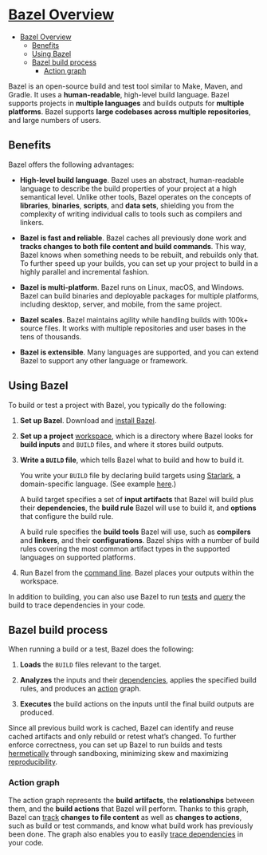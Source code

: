 # [Bazel Overview](https://docs.bazel.build/versions/main/bazel-overview.html)

- [Bazel Overview](#bazel-overview)
  - [Benefits](#benefits)
  - [Using Bazel](#using-bazel)
  - [Bazel build process](#bazel-build-process)
    - [Action graph](#action-graph)

Bazel is an open-source build and test tool similar to Make, Maven, and Gradle. It uses a **human-readable**, high-level build language. Bazel supports projects in **multiple languages** and builds outputs for **multiple platforms**. Bazel supports **large codebases across multiple repositories**, and large numbers of users.

## Benefits

Bazel offers the following advantages:

- **High-level build language**. Bazel uses an abstract, human-readable language to describe the build properties of your project at a high semantical level. Unlike other tools, Bazel operates on the concepts of **libraries**, **binaries**, **scripts**, and **data sets**, shielding you from the complexity of writing individual calls to tools such as compilers and linkers.

- **Bazel is fast and reliable**. Bazel caches all previously done work and **tracks changes to both file content and build commands**. This way, Bazel knows when something needs to be rebuilt, and rebuilds only that. To further speed up your builds, you can set up your project to build in a highly parallel and incremental fashion.

- **Bazel is multi-platform**. Bazel runs on Linux, macOS, and Windows. Bazel can build binaries and deployable packages for multiple platforms, including desktop, server, and mobile, from the same project.

- **Bazel scales**. Bazel maintains agility while handling builds with 100k+ source files. It works with multiple repositories and user bases in the tens of thousands.

- **Bazel is extensible**. Many languages are supported, and you can extend Bazel to support any other language or framework.

## Using Bazel

To build or test a project with Bazel, you typically do the following:

1. **Set up Bazel**. Download and [install Bazel](https://docs.bazel.build/versions/main/install.html).

2. **Set up a project** [workspace](https://docs.bazel.build/versions/main/build-ref.html#workspaces), which is a directory where Bazel looks for **build inputs** and `BUILD` files, and where it stores build outputs.

3. **Write a `BUILD` file**, which tells Bazel what to build and how to build it.

   You write your `BUILD` file by declaring build targets using [Starlark](https://docs.bazel.build/versions/main/skylark/language.html), a domain-specific language. (See example [here](https://github.com/bazelbuild/bazel/blob/master/examples/cpp/BUILD).)

   A build target specifies a set of **input artifacts** that Bazel will build plus their **dependencies**, the **build rule** Bazel will use to build it, and **options** that configure the build rule.

   A build rule specifies the **build tools** Bazel will use, such as **compilers** and **linkers**, and their **configurations**. Bazel ships with a number of build rules covering the most common artifact types in the supported languages on supported platforms.

4. Run Bazel from the [command line](https://docs.bazel.build/versions/main/command-line-reference.html). Bazel places your outputs within the workspace.

In addition to building, you can also use Bazel to run [tests](https://docs.bazel.build/versions/main/test-encyclopedia.html) and [query](https://docs.bazel.build/versions/main/query-how-to.html) the build to trace dependencies in your code.

## Bazel build process

When running a build or a test, Bazel does the following:

1. **Loads** the `BUILD` files relevant to the target.

2. **Analyzes** the inputs and their [dependencies](https://docs.bazel.build/versions/main/build-ref.html#dependencies), applies the specified build rules, and produces an [action](https://docs.bazel.build/versions/main/skylark/concepts.html#evaluation-model) graph.

3. **Executes** the build actions on the inputs until the final build outputs are produced.

Since all previous build work is cached, Bazel can identify and reuse cached artifacts and only rebuild or retest what’s changed. To further enforce correctness, you can set up Bazel to run builds and tests [hermetically](https://docs.bazel.build/versions/main/guide.html#sandboxing) through sandboxing, minimizing skew and maximizing [reproducibility](https://docs.bazel.build/versions/main/guide.html#correctness).

### Action graph

The action graph represents the **build artifacts**, the **relationships** between them, and the **build actions** that Bazel will perform. Thanks to this graph, Bazel can [track](https://docs.bazel.build/versions/main/guide.html#build-consistency-and-incremental-builds) **changes to file content** as well as **changes to actions**, such as build or test commands, and know what build work has previously been done. The graph also enables you to easily [trace dependencies](https://docs.bazel.build/versions/main/query-how-to.html) in your code.

















